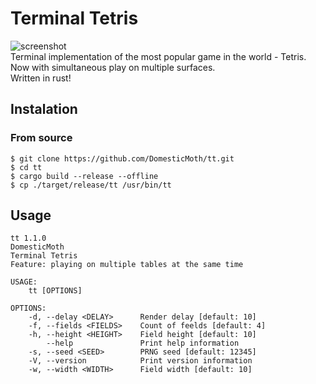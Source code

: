 # Terminal Tetris
![screenshot](https://i.imgur.com/VnZX2RC.png)  
Terminal implementation of the most popular game in the world - Tetris.  
Now with simultaneous play on multiple surfaces.  
Written in rust!

## Instalation
### From source
```
$ git clone https://github.com/DomesticMoth/tt.git
$ cd tt
$ cargo build --release --offline
$ cp ./target/release/tt /usr/bin/tt
```

## Usage
```
tt 1.1.0
DomesticMoth
Terminal Tetris
Feature: playing on multiple tables at the same time

USAGE:
    tt [OPTIONS]

OPTIONS:
    -d, --delay <DELAY>      Render delay [default: 10]
    -f, --fields <FIELDS>    Count of feelds [default: 4]
    -h, --height <HEIGHT>    Field height [default: 10]
        --help               Print help information
    -s, --seed <SEED>        PRNG seed [default: 12345]
    -V, --version            Print version information
    -w, --width <WIDTH>      Field width [default: 10]
```
